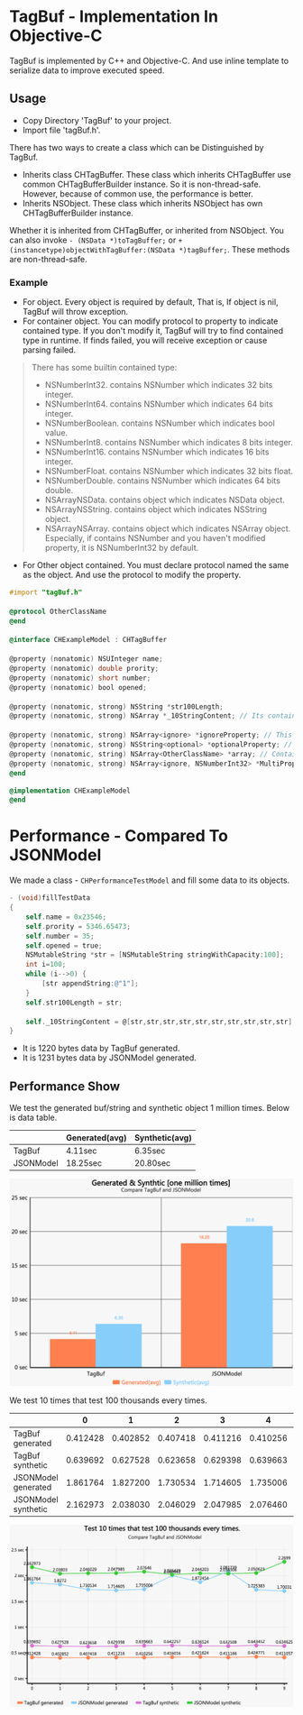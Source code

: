 # TagBuf - Implementation In Objective-C
TagBuf is implemented by C++ and Objective-C. And use inline template to serialize data to improve executed speed.

## Usage
- Copy Directory 'TagBuf' to your project.
- Import file 'tagBuf.h'.

There has two ways to create a class which can be Distinguished by TagBuf.
- Inherits class CHTagBuffer. These class which inherits CHTagBuffer use common CHTagBufferBuilder instance. So it is non-thread-safe. However, because of common use, the performance is better.
- Inherits NSObject. These class which inherits NSObject has own CHTagBufferBuilder instance.

Whether it is inherited from CHTagBuffer, or inherited from NSObject. You can also invoke `- (NSData *)toTagBuffer;` or `+ (instancetype)objectWithTagBuffer:(NSData *)tagBuffer;`. These methods are non-thread-safe.

### Example
- For object. Every object is required by default, That is, If object is nil, TagBuf will throw exception.
- For container object. You can modify protocol to property to indicate contained type. If you don't modify it, TagBuf will try to find contained type in runtime. If finds failed, you will receive exception or cause parsing failed.
> There has some builtin contained type:
> - NSNumberInt32. contains NSNumber which indicates 32 bits integer.
> - NSNumberInt64. contains NSNumber which indicates 64 bits integer.
> - NSNumberBoolean. contains NSNumber which indicates bool value.
> - NSNumberInt8. contains NSNumber which indicates 8 bits integer.
> - NSNumberInt16. contains NSNumber which indicates 16 bits integer.
> - NSNumberFloat. contains NSNumber which indicates 32 bits float.
> - NSNumberDouble. contains NSNumber which indicates 64 bits double.
> - NSArrayNSData. contains object which indicates NSData object.
> - NSArrayNSString. contains object which indicates NSString object.
> - NSArrayNSArray. contains object which indicates NSArray object.
> Especially, if contains NSNumber and you haven't modified property, it is NSNumberInt32 by default.

- For Other object contained. You must declare protocol named the same as the object. And use the protocol to modify the property.

```Objective-C
#import "tagBuf.h"

@protocol OtherClassName
@end

@interface CHExampleModel : CHTagBuffer

@property (nonatomic) NSUInteger name;
@property (nonatomic) double prority;
@property (nonatomic) short number;
@property (nonatomic) bool opened;

@property (nonatomic, strong) NSString *str100Length;
@property (nonatomic, strong) NSArray *_10StringContent; // Its contained type will be find in runtime.

@property (nonatomic, strong) NSArray<ignore> *ignoreProperty; // This property will be ignore. Even though the property has a value.
@property (nonatomic, strong) NSString<optional> *optionalProperty; // This property will not be parsed if its value is nil.
@property (nonatomic, string) NSArray<OtherClassName> *array; // Contains object that its class is 'OtherClassName'.
@property (nonatomic, strong) NSArray<ignore, NSNumberInt32> *MultiProperty; // Also exists kinds of protocol.
@end
```

```Objective-C
@implementation CHExampleModel
@end
```

# Performance - Compared To JSONModel
We made a class - `CHPerformanceTestModel` and fill some data to its objects.

```Objective-C
- (void)fillTestData
{
    self.name = 0x23546;
    self.prority = 5346.65473;
    self.number = 35;
    self.opened = true;
    NSMutableString *str = [NSMutableString stringWithCapacity:100];
    int i=100;
    while (i-->0) {
        [str appendString:@"1"];
    }
    self.str100Length = str;

    self._10StringContent = @[str,str,str,str,str,str,str,str,str,str];
}
```
- It is 1220 bytes data by TagBuf generated.
- It is 1231 bytes data by JSONModel generated.

## Performance Show
We test the generated buf/string and synthetic object 1 million times. Below is data table.

||Generated(avg)|Synthetic(avg)|
|---|---|---|
|TagBuf|4.11sec|6.35sec|
|JSONModel|18.25sec|20.80sec|

![](../res/1.png)

We test 10 times that test 100 thousands every times.

||0|1|2|3|4|5|6|7|8|9|
|---|---|---|---|---|---|---|---|---|---|---|
|TagBuf generated|0.412428|0.402852|0.407418|0.411216|0.410256|0.416016|0.421624|0.411166|0.424771|0.411057|
|TagBuf synthetic|0.639692|0.627528|0.623658|0.629398|0.639663|0.642257|0.636524|0.632508|0.643452|0.634625|
|JSONModel generated|1.861764|1.827200|1.730534|1.714605|1.735006|2.000661|1.872454|2.081739|1.725383|1.700310|
|JSONModel synthetic|2.162973|2.038030|2.046029|2.047985|2.076460|2.021429|2.044203|2.038306|2.050623|2.269900|

![](../res/2.png)